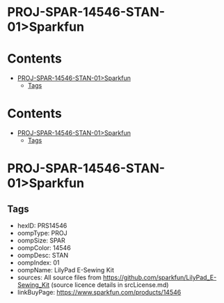 
PROJ-SPAR-14546-STAN-01>Sparkfun
================================

Contents
========

* [PROJ-SPAR-14546-STAN-01>Sparkfun](#proj-spar-14546-stan-01sparkfun)
	* [Tags](#tags)

Contents
========

* [PROJ-SPAR-14546-STAN-01>Sparkfun](#proj-spar-14546-stan-01sparkfun)
	* [Tags](#tags)

# PROJ-SPAR-14546-STAN-01>Sparkfun

## Tags

- hexID: PRS14546
- oompType: PROJ
- oompSize: SPAR
- oompColor: 14546
- oompDesc: STAN
- oompIndex: 01
- oompName: LilyPad E-Sewing Kit
- sources: All source files from https://github.com/sparkfun/LilyPad_E-Sewing_Kit (source licence details in srcLicense.md)
- linkBuyPage: https://www.sparkfun.com/products/14546
